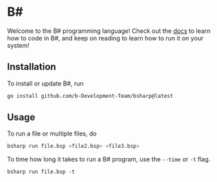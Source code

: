 # B#
Welcome to the B# programming language! Check out the [docs](docs/docs.md) to learn how to code in B#, and keep on reading to learn how to run it on your system!

## Installation
To install or update B#, run
```sh
go install github.com/b-Development-Team/bsharp@latest
```

## Usage
To run a file or multiple files, do
```sh
bsharp run file.bsp <file2.bsp> <file3.bsp>
```

To time how long it takes to run a B# program, use the `--time` or `-t` flag.
```
bsharp run file.bsp -t
```